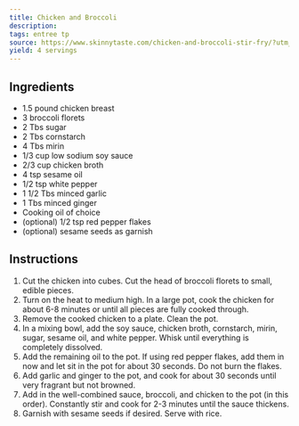 ```yaml
---
title: Chicken and Broccoli
description: 
tags: entree tp
source: https://www.skinnytaste.com/chicken-and-broccoli-stir-fry/?utm_campaign=yummly&utm_medium=yummly&utm_source=yummly
yield: 4 servings
---
```

## Ingredients
- 1.5 pound chicken breast
- 3 broccoli florets
- 2 Tbs sugar
- 2 Tbs cornstarch
- 4 Tbs mirin
- 1/3 cup low sodium soy sauce
- 2/3 cup chicken broth
- 4 tsp sesame oil
- 1/2 tsp white pepper
- 1 1/2 Tbs minced garlic
- 1 Tbs minced ginger
- Cooking oil of choice
- (optional) 1/2 tsp red pepper flakes
- (optional) sesame seeds as garnish

## Instructions
1. Cut the chicken into cubes. Cut the head of broccoli florets to small, edible pieces.
2. Turn on the heat to medium high. In a large pot, cook the chicken for about 6-8 minutes or until all pieces are fully cooked through.
3. Remove the cooked chicken to a plate. Clean the pot.
4. In a mixing bowl, add the soy sauce, chicken broth, cornstarch, mirin, sugar, sesame oil, and white pepper. Whisk until everything is completely dissolved.
5. Add the remaining oil to the pot. If using red pepper flakes, add them in now and let sit in the pot for about 30 seconds. Do not burn the flakes.
6. Add garlic and ginger to the pot, and cook for about 30 seconds until very fragrant but not browned.
7. Add in the well-combined sauce, broccoli, and chicken to the pot (in this order). Constantly stir and cook for 2-3 minutes until the sauce thickens.
8. Garnish with sesame seeds if desired. Serve with rice.
